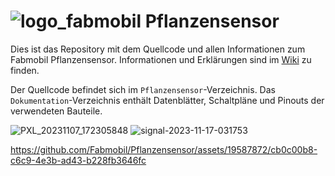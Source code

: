 # ![logo_fabmobil](https://github.com/Fabmobil/Pflanzensensor/assets/19587872/6eefc1fa-b6fe-4b89-8963-3fa2665b992d) Pflanzensensor

Dies ist das Repository mit dem Quellcode und allen Informationen zum Fabmobil Pflanzensensor. Informationen und Erklärungen sind im [Wiki](https://github.com/Fabmobil/Pflanzensensor/wiki) zu finden.

Der Quellcode befindet sich im `Pflanzensensor`-Verzeichnis. Das `Dokumentation`-Verzeichnis enthält Datenblätter, Schaltpläne und Pinouts der verwendeten Bauteile.


![PXL_20231107_172305848](https://github.com/Fabmobil/Pflanzensensor/assets/19587872/90fa5a0d-8c51-478d-a620-1cea98ed86b6)
![signal-2023-11-17-031753](https://github.com/Fabmobil/Pflanzensensor/assets/19587872/93855a2a-f814-471e-9c01-cfe89b46ba98)

https://github.com/Fabmobil/Pflanzensensor/assets/19587872/cb0c00b8-c6c9-4e3b-ad43-b228fb3646fc

